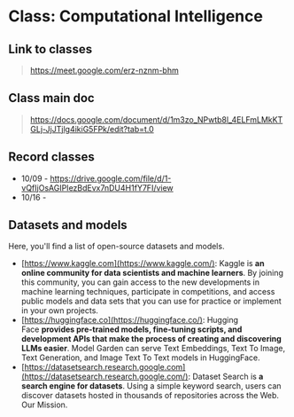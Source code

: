 # Class: Computational Intelligence

## Link to classes

> https://meet.google.com/erz-nznm-bhm
> 


## Class main doc

> https://docs.google.com/document/d/1m3zo_NPwtb8l_4ELFmLMkKTGLj-JjJTjlg4ikiG5FPk/edit?tab=t.0
> 


## Record classes 

- 10/09 - https://drive.google.com/file/d/1-vQfIjOsAGIPIezBdEvx7nDU4H1fY7FI/view
- 10/16 -

  
## Datasets and models

Here, you'll find a list of open-source datasets and models.

- [https://www.kaggle.com](https://www.kaggle.com/): Kaggle is **an online community for data scientists and machine learners**. By joining this community, you can gain access to the new developments in machine learning techniques, participate in competitions, and access public models and data sets that you can use for practice or implement in your own projects.
- [https://huggingface.co](https://huggingface.co/): Hugging Face **provides pre-trained models, fine-tuning scripts, and development APIs that make the process of creating and discovering LLMs easier**. Model Garden can serve Text Embeddings, Text To Image, Text Generation, and Image Text To Text models in HuggingFace.
- [https://datasetsearch.research.google.com](https://datasetsearch.research.google.com/): Dataset Search is **a search engine for datasets**. Using a simple keyword search, users can discover datasets hosted in thousands of repositories across the Web. Our Mission.
